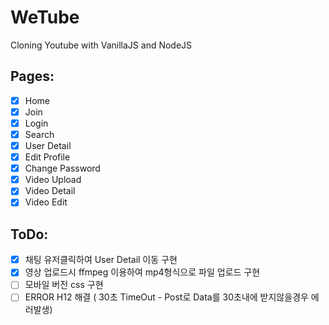 # WeTube

Cloning Youtube with VanillaJS and NodeJS

## Pages:

- [x] Home
- [x] Join
- [x] Login
- [x] Search
- [x] User Detail
- [x] Edit Profile
- [x] Change Password
- [x] Video Upload
- [x] Video Detail
- [x] Video Edit

## ToDo:

- [x] 채팅 유저클릭하여 User Detail 이동 구현
- [x] 영상 업로드시 ffmpeg 이용하여 mp4형식으로 파일 업로드 구현
- [ ] 모바일 버전 css 구현
- [ ] ERROR H12 해결 ( 30초 TimeOut - Post로 Data를 30초내에 받지않을경우 에러발생)
